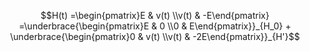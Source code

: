
$$H(t) =\begin{pmatrix}E & v(t) \\v(t) & -E\end{pmatrix} =\underbrace{\begin{pmatrix}E & 0 \\0 & E\end{pmatrix}}_{H_0} + \underbrace{\begin{pmatrix}0 & v(t) \\v(t) & -2E\end{pmatrix}}_{H'}$$